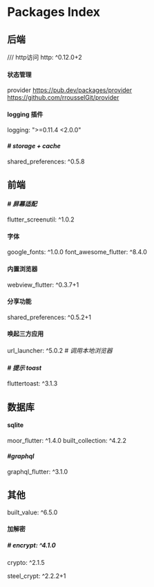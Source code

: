 # Packages Index

## 后端
/// http访问
http: ^0.12.0+2

#### 状态管理
provider
https://pub.dev/packages/provider
https://github.com/rrousselGit/provider



#### logging 插件

logging: ">=0.11.4 <2.0.0"



####   *# storage + cache*

  shared_preferences: ^0.5.8



## 前端

#### *# 屏幕适配*

flutter_screenutil: ^1.0.2

####  字体
google_fonts: ^1.0.0
font_awesome_flutter: ^8.4.0



#### 内置浏览器

webview_flutter: ^0.3.7+1



#### 分享功能

shared_preferences: ^0.5.2+1



#### 唤起三方应用

url_launcher: ^5.0.2 *# 调用本地浏览器*



####   *# 提示 toast*

  fluttertoast: ^3.1.3

## 数据库



#### sqlite

moor_flutter: ^1.4.0
built_collection: ^4.2.2



####   *#graphql*

  graphql_flutter: ^3.1.0





## 其他

built_value: ^6.5.0





#### 加解密

#####   *# encrypt: ^4.1.0*

  crypto: ^2.1.5

  steel_crypt: ^2.2.2+1